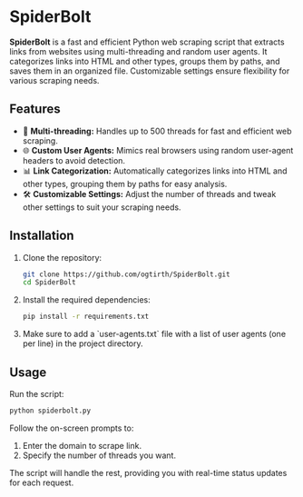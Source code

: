 # SpiderBolt
**SpiderBolt** is a fast and efficient Python web scraping script that extracts links from websites using multi-threading and random user agents. It categorizes links into HTML and other types, groups them by paths, and saves them in an organized file. Customizable settings ensure flexibility for various scraping needs.

## Features  
- 🌟 **Multi-threading:** Handles up to 500 threads for fast and efficient web scraping.
- 🌐 **Custom User Agents:** Mimics real browsers using random user-agent headers to avoid detection.    
- 📊 **Link Categorization:** Automatically categorizes links into HTML and other types, grouping them by paths for easy analysis.
- 🛠️ **Customizable Settings:** Adjust the number of threads and tweak other settings to suit your scraping needs.  

## Installation  
1. Clone the repository:  
   ```bash
   git clone https://github.com/ogtirth/SpiderBolt.git
   cd SpiderBolt
   ```
2. Install the required dependencies:  
   ```bash
   pip install -r requirements.txt
   ```
3. Make sure to add a \`user-agents.txt\` file with a list of user agents (one per line) in the project directory.  

## Usage  
Run the script:  
```bash
python spiderbolt.py
```

Follow the on-screen prompts to:  
1. Enter the domain to scrape link.  
2. Specify the number of threads you want.    

The script will handle the rest, providing you with real-time status updates for each request.

